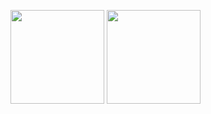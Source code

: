 <p align="left">
<img height="150px" src="https://github-readme-stats.vercel.app/api?username=mrsobakin&title_color=81A1C1&icon_color=81A1C1&text_color=333&bg_color=ffffff&show_icons=true&count_private=true&hide=issues" />
<img height="150px" src="https://github-readme-stats.vercel.app/api/top-langs/?username=mrsobakin&layout=compact&title_color=81A1C1&bg_color=ffffff" />
</p>
